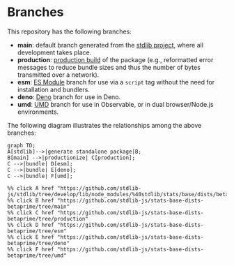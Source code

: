 <!--

@license Apache-2.0

Copyright (c) 2022 The Stdlib Authors.

Licensed under the Apache License, Version 2.0 (the "License");
you may not use this file except in compliance with the License.
You may obtain a copy of the License at

    http://www.apache.org/licenses/LICENSE-2.0

Unless required by applicable law or agreed to in writing, software
distributed under the License is distributed on an "AS IS" BASIS,
WITHOUT WARRANTIES OR CONDITIONS OF ANY KIND, either express or implied.
See the License for the specific language governing permissions and
limitations under the License.

-->

# Branches

This repository has the following branches:

-   **main**: default branch generated from the [stdlib project][stdlib-url], where all development takes place.
-   **production**: [production build][production-url] of the package (e.g., reformatted error messages to reduce bundle sizes and thus the number of bytes transmitted over a network).
-   **esm**: [ES Module][esm-url] branch for use via a `script` tag without the need for installation and bundlers.
-   **deno**: [Deno][deno-url] branch for use in Deno.
-   **umd**: [UMD][umd-url] branch for use in Observable, or in dual browser/Node.js environments.

The following diagram illustrates the relationships among the above branches:

```mermaid
graph TD;
A[stdlib]-->|generate standalone package|B;
B[main] -->|productionize| C[production];
C -->|bundle| D[esm];
C -->|bundle| E[deno];
C -->|bundle| F[umd];

%% click A href "https://github.com/stdlib-js/stdlib/tree/develop/lib/node_modules/%40stdlib/stats/base/dists/betaprime"
%% click B href "https://github.com/stdlib-js/stats-base-dists-betaprime/tree/main"
%% click C href "https://github.com/stdlib-js/stats-base-dists-betaprime/tree/production"
%% click D href "https://github.com/stdlib-js/stats-base-dists-betaprime/tree/esm"
%% click E href "https://github.com/stdlib-js/stats-base-dists-betaprime/tree/deno"
%% click F href "https://github.com/stdlib-js/stats-base-dists-betaprime/tree/umd"
```

[stdlib-url]: https://github.com/stdlib-js/stdlib/tree/develop/lib/node_modules/%40stdlib/stats/base/dists/betaprime
[production-url]: https://github.com/stdlib-js/stats-base-dists-betaprime/tree/production
[deno-url]: https://github.com/stdlib-js/stats-base-dists-betaprime/tree/deno
[umd-url]: https://github.com/stdlib-js/stats-base-dists-betaprime/tree/umd
[esm-url]: https://github.com/stdlib-js/stats-base-dists-betaprime/tree/esm